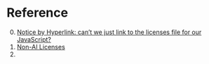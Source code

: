# Reference

0. [Notice by Hyperlink: can’t we just link to the licenses file for our JavaScript?](https://writing.kemitchell.com/2022/10/21/Notice-by-Hyperlink)
0. [Non-AI Licenses](https://github.com/non-ai-licenses/non-ai-licenses)
0. [](https://github.com/topics/license-management)

